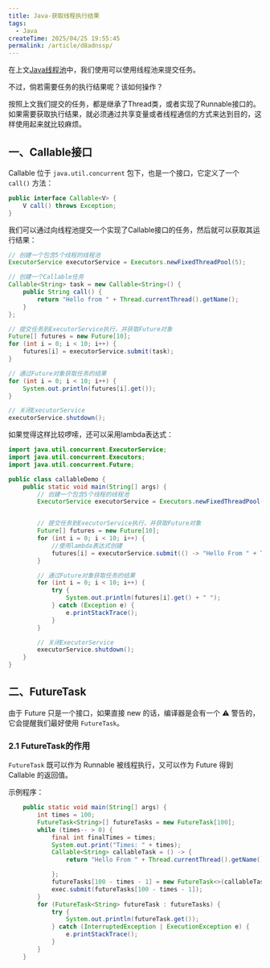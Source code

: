 ```yaml
---
title: Java-获取线程执行结果
tags:
  - Java
createTime: 2025/04/25 19:55:45
permalink: /article/d8adnssp/
---
```

在上文[Java线程池](/article/exgeihpe/)中，我们使用可以使用线程池来提交任务。

不过，倘若需要任务的执行结果呢？该如何操作？

按照上文我们提交的任务，都是继承了Thread类，或者实现了Runnable接口的。如果需要获取执行结果，就必须通过共享变量或者线程通信的方式来达到目的，这样使用起来就比较麻烦。

## 一、Callable接口

Callable 位于 `java.util.concurrent` 包下，也是一个接口，它定义了一个 `call()` 方法：

```java
public interface Callable<V> {
    V call() throws Exception;
}
```

我们可以通过向线程池提交一个实现了Callable接口的任务，然后就可以获取其运行结果：

```java
// 创建一个包含5个线程的线程池
ExecutorService executorService = Executors.newFixedThreadPool(5);

// 创建一个Callable任务
Callable<String> task = new Callable<String>() {
    public String call() {
        return "Hello from " + Thread.currentThread().getName();
    }
};

// 提交任务到ExecutorService执行，并获取Future对象
Future[] futures = new Future[10];
for (int i = 0; i < 10; i++) {
    futures[i] = executorService.submit(task);
}

// 通过Future对象获取任务的结果
for (int i = 0; i < 10; i++) {
    System.out.println(futures[i].get());
}

// 关闭ExecutorService
executorService.shutdown();
```

如果觉得这样比较啰嗦，还可以采用lambda表达式：

```java
import java.util.concurrent.ExecutorService;
import java.util.concurrent.Executors;
import java.util.concurrent.Future;

public class callableDemo {
    public static void main(String[] args) {
        // 创建一个包含5个线程的线程池
        ExecutorService executorService = Executors.newFixedThreadPool(5);


        // 提交任务到ExecutorService执行，并获取Future对象
        Future[] futures = new Future[10];
        for (int i = 0; i < 10; i++) {
        	//使用lambda表达式创建
            futures[i] = executorService.submit(() -> "Hello From " + Thread.currentThread().getName());
        }

        // 通过Future对象获取任务的结果
        for (int i = 0; i < 10; i++) {
            try {
                System.out.println(futures[i].get() + " ");
            } catch (Exception e) {
                e.printStackTrace();
            }
        }

        // 关闭ExecutorService
        executorService.shutdown();
    }
}
```

## 二、FutureTask

由于 Future 只是一个接口，如果直接 new 的话，编译器是会有一个 ⚠️ 警告的，它会提醒我们最好使用 `FutureTask`。

### 2.1 FutureTask的作用

`FutureTask` 既可以作为 Runnable 被线程执行，又可以作为 Future 得到 Callable 的返回值。

示例程序：

```java
    public static void main(String[] args) {
        int times = 100;
        FutureTask<String>[] futureTasks = new FutureTask[100];
        while (times-- > 0) {
            final int finalTimes = times;
            System.out.print("Times: " + times);
            Callable<String> callableTask = () -> {
                return "Hello From " + Thread.currentThread().getName();

            };
            futureTasks[100 - times - 1] = new FutureTask<>(callableTask);
            exec.submit(futureTasks[100 - times - 1]);
        }
        for (FutureTask<String> futureTask : futureTasks) {
            try {
                System.out.println(futureTask.get());
            } catch (InterruptedException | ExecutionException e) {
                e.printStackTrace();
            }
        }
    }
```

